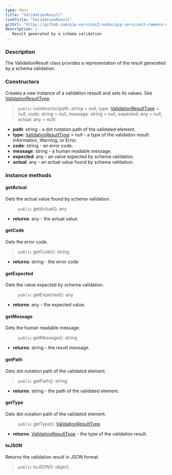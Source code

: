 ```yaml
---
type: docs
title: "ValidationResult"
linkTitle: "ValidationResult"
gitUrl: "https://github.com/pip-services3-nodex/pip-services3-commons-nodex"
description: >
   Result generated by a schema validation
---
```


### Description

The ValidationResult class provides a representation of the result generated by a schema validation.

### Constructors
Creates a new instance of a validation ressult and sets its values.
See [ValidationResultType](../validation_result_type)

> `public` constructor(path: string = null, type: [ValidationResultType](../validation_result_type) = null, code: string = null, message: string = null,  expected: any = null, actual: any = null)

- **path**: string - a dot notation path of the validated element.
- **type**: [ValidationResultType](../validation_result_type) = null - a type of the validation result: Information, Warning, or Error.
- **code**: string - an error code.
- **message**: string - a human readable message.
- **expected**: any - an value expected by schema validation.
- **actual**: any - an actual value found by schema validation.


### Instance methods

#### getActual
Gets the actual value found by schema validation.

> `public` getActual(): any

- **returns**: any - the actual value.


#### getCode
Gets the error code.

> `public` getCode(): string

- **returns**: string - the error code


#### getExpected
Gets the value expected by schema validation.

> `public` getExpected(): any

- **returns**: any - the expected value.


#### getMessage
Gets the human readable message.

> `public` getMessage(): string

- **returns**: string - the result message.


#### getPath
Gets dot notation path of the validated element.

> `public` getPath(): string

- **returns**: string - the path of the validated element.


#### getType
Gets dot notation path of the validated element.

> `public` getType(): [ValidationResultType](../validation_result_type)

- **returns**: [ValidationResultType](../validation_result_type) - the type of the validation result.


#### toJSON
 Returns the validation result in JSON format.

> `public` toJSON(): object
